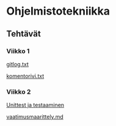 # Ohjelmistotekniikka

## Tehtävät

### Viikko 1
[gitlog.txt](https://github.com/saanaol/ot-harjoitustyo/blob/main/laskarit/viikko1/gitlog.txt)

[komentorivi.txt](https://github.com/saanaol/ot-harjoitustyo/blob/main/laskarit/viikko1/komentorivi.txt)


### Viikko 2
[Unittest ja testaaminen](https://github.com/saanaol/ot-harjoitustyo/tree/main/laskarit/viikko2)

[vaatimusmaarittely.md](vaatimusmaarittely.md)

